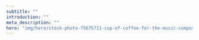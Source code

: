 ```yaml
---
subtitle: ""
introduction: ""
meta_description: ""
hero: "img/hero/stock-photo-75675711-cup-of-coffee-for-the-music-composer-vintage-effect-.jpg"
---
```

